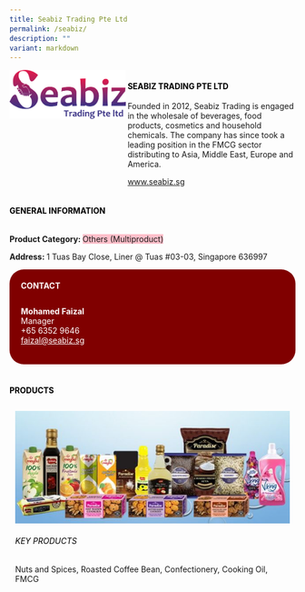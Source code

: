 ```yaml
---
title: Seabiz Trading Pte Ltd
permalink: /seabiz/
description: ""
variant: markdown
---
```

<p>
 
</p><div class="flex-paragraph"> 
<p style="text-transform: uppercase">
</p>
</div> 
<div class="flex-container" style="display: flex; flex-wrap: wrap;"> 
<div class="card sgds" style="flex: 1 1 40%; display: block;">
<img src="/images/seabiz_logo_1.png">
</div> 
<div class="card-sgds" style="flex: 1 1 58%; display: block; margin-left: 3px"> 
<h4 style="text-transform: uppercase; color: black;">
<b>Seabiz Trading Pte Ltd
</b>
</h4> 
<p>Founded in 2012, Seabiz Trading is engaged in the wholesale of beverages, food products, cosmetics and household chemicals. The company has since took a leading position in the FMCG sector distributing to Asia, Middle East, Europe and America.
</p> 
<p>
<a target="_blank" href="https://seabiz.sg">www.seabiz.sg
</a>
</p> 
</div> 
</div> 

<p></p> 
 
<h4 style="text-transform: uppercase; color: black;">
<b>General Information
</b>
</h4> 
<div class="flex-container" style="display: flex; flex-wrap: wrap;"> 
<div class="card sgds" style="flex: 1 1 65%; display: block; align-self: stretch"> 
<div class="flex-paragraph"> 
<p>
<b>Product Category: 
</b>
<span style="background-color: pink; border-radius: 10 px;">Others (Multiproduct)
</span>
</p> 
<p>
<b>
</b>
</p> 
<p>
<b>
</b>
</p> 
<p style="margin-bottom: 10px;">
<b> 
</b>
</p> 
<p>
<b>Address: 
</b>1 Tuas Bay Close, Liner @ Tuas #03-03, Singapore 636997
</p> 
</div> 
</div> 
<div class="card sgds" style="flex: 1 1 35%; padding: 10px; display: block; background-color: maroon; border-radius: 25px; align-self: center;"> 
<h4 style="color: white; margin-top: 10px; margin-left: 10px;">CONTACT
</h4> 
<div class="flex-paragraph"> 
<p style="padding: 10px; color: white;">
<b>Mohamed Faizal
</b>
<br>Manager
<br>+65 6352 9646
<br>
<a href="mailto:faizal@seabiz.sg" style="color: white;">faizal@seabiz.sg
</a>
</p> 
</div> 
</div> 
</div> 
<br> 
<h4 style="text-transform: uppercase; color: black;">
<b>products
</b>
</h4> 
<div style="display: flex; flex-wrap: wrap;"> 
<div class="card sgds" style="flex: 1 1 47%; margin: 10px; display: block;"> 
<div class="flex-image" style="display: block;">
<img src="/images/seabiz_1.png">
</div> 
<div class="flex-paragraph"> 
<h6 style="text-transform: uppercase; color: black;">Key Products
</h6> Nuts and Spices, Roasted Coffee Bean, Confectionery, Cooking Oil, FMCG 
<p></p>
</div></div></div>